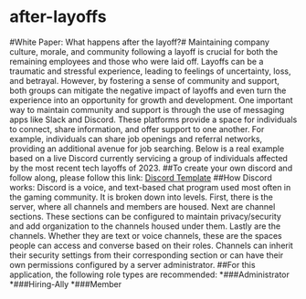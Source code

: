 # after-layoffs
#White Paper: What happens after the layoff?#
Maintaining company culture, morale, and community following a layoff is crucial for both the remaining employees and those who were laid off. Layoffs can be a traumatic and stressful experience, leading to feelings of uncertainty, loss, and betrayal. However, by fostering a sense of community and support, both groups can mitigate the negative impact of layoffs and even turn the experience into an opportunity for growth and development.
One important way to maintain community and support is through the use of messaging apps like Slack and Discord. These platforms provide a space for individuals to connect, share information, and offer support to one another. For example, individuals can share job openings and referral networks, providing an additional avenue for job searching.
Below is a real example based on a live Discord currently servicing a group of individuals affected by the most recent tech layoffs of 2023.
##To create your own discord and follow along, please follow this link: [Discord Template](https://discord.new/Q6hCwuZPyhbT)
##How Discord works:
Discord is a voice, and text-based chat program used most often in the gaming community.  It is broken down into levels.  First, there is the server, where all channels and members are housed.  Next are channel sections.  These sections can be configured to maintain privacy/security and add organization to the channels housed under them.  Lastly are the channels.  Whether they are text or voice channels, these are the spaces people can access and converse based on their roles.  Channels can inherit their security settings from their corresponding section or can have their own permissions configured by a server administrator.
##For this application, the following role types are recommended: 
*###Administrator
*###Hiring-Ally
*###Member

